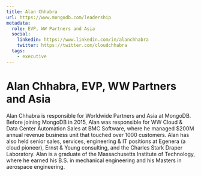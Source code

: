 ```yaml
---
title: Alan Chhabra
url: https://www.mongodb.com/leadership
metadata:
  role: EVP, WW Partners and Asia
  social:
    linkedin: https://www.linkedin.com/in/alanchhabra
    twitter: https://twitter.com/cloudchhabra
  tags:
    - executive
---
```


# Alan Chhabra, EVP, WW Partners and Asia

Alan Chhabra is responsible for Worldwide Partners and Asia at MongoDB. Before joining MongoDB in 2015, Alan was responsible for WW Cloud & Data Center Automation Sales at BMC Software, where he managed $200M annual revenue business unit that touched over 1000 customers. Alan has also held senior sales, services, engineering & IT positions at Egenera (a cloud pioneer), Ernst & Young consulting, and the Charles Stark Draper Laboratory. Alan is a graduate of the Massachusetts Institute of Technology, where he earned his B.S. in mechanical engineering and his Masters in aerospace engineering.
